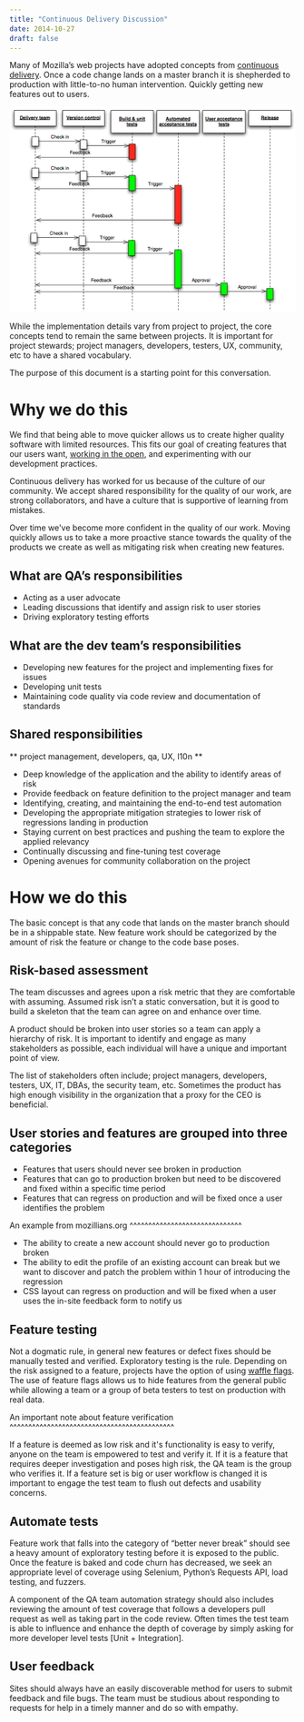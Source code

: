 ```yaml
---
title: "Continuous Delivery Discussion"
date: 2014-10-27
draft: false
---
```


Many of Mozilla’s web projects have adopted concepts from [continuous delivery](https://en.wikipedia.org/wiki/Continuous_delivery).
Once a code change lands on a master branch it is shepherded to production with
little-to-no human intervention. Quickly getting new features out to users.

![Definition of a participant](/blog/2014/Continuous_Delivery_process_diagram.png)

While the implementation details vary from project to project, the core concepts
tend to remain the same between projects. It is important for project stewards;
project managers, developers, testers, UX, community, etc to have a shared
vocabulary.

The purpose of this document is a starting point for this conversation.

Why we do this
==============

We find that being able to move quicker allows us to create higher quality
software with limited resources. This fits our goal of creating features that
our users want, [working in the open](https://www.mozilla.org/mission/), and experimenting with our development
practices.

Continuous delivery has worked for us because of the culture of our community.
We accept shared responsibility for the quality of our work, are strong
collaborators, and have a culture that is supportive of learning from mistakes.

Over time we've become more confident in the quality of our work. Moving quickly
allows us to take a more proactive stance towards the quality of the products we
create as well as mitigating risk when creating new features.

What are QA’s responsibilities
------------------------------

* Acting as a user advocate
* Leading discussions that identify and assign risk to user stories
* Driving exploratory testing efforts

What are the dev team’s responsibilities
----------------------------------------

* Developing new features for the project and implementing fixes for issues
* Developing unit tests
* Maintaining code quality via code review and documentation of standards

Shared responsibilities
-----------------------

** project management, developers, qa, UX, l10n **

* Deep knowledge of the application and the ability to identify areas of risk
* Provide feedback on feature definition to the project manager and team
* Identifying, creating, and maintaining the end-to-end test automation
* Developing the appropriate mitigation strategies to lower risk of regressions landing in production
* Staying current on best practices and pushing the team to explore the applied relevancy
* Continually discussing and fine-tuning test coverage
* Opening avenues for community collaboration on the project

How we do this
==============

The basic concept is that any code that lands on the master branch should be in
a shippable state. New feature work should be categorized by the
amount of risk the feature or change to the code base poses.

Risk-based assessment
---------------------

The team discusses and agrees upon a risk metric that they are comfortable with
assuming. Assumed risk isn’t a static conversation, but it is good to build a
skeleton that the team can agree on and enhance over time.

A product should be broken into user stories so a team can apply a
hierarchy of risk. It is important to identify and engage as many stakeholders
as possible, each individual will have a unique and important point of view.

The list of stakeholders often include; project managers, developers, testers,
UX, IT, DBAs, the security team, etc. Sometimes the product has high enough
visibility in the organization that a proxy for the CEO is beneficial.

User stories and features are grouped into three categories
-----------------------------------------------------------

* Features that users should never see broken in production
* Features that can go to production broken but need to be discovered and fixed within a specific time period
* Features that can regress on production and will be fixed once a user identifies the problem

An example from mozillians.org
^^^^^^^^^^^^^^^^^^^^^^^^^^^^^^

* The ability to create a new account should never go to production broken
* The ability to edit the profile of an existing account can break but we want to discover and patch the problem within 1 hour of introducing the regression
* CSS layout can regress on production and will be fixed when a user uses the in-site feedback form to notify us

Feature testing
---------------

Not a dogmatic rule, in general new features or defect fixes should be manually tested and verified. Exploratory testing is the rule. Depending on the risk assigned to a feature, projects  have the option of using [waffle flags](https://en.wikipedia.org/wiki/Feature_toggle). The use of feature flags allows us to hide features from the general public while allowing a team or a group of beta testers to test on production with real data.

An important note about feature verification
^^^^^^^^^^^^^^^^^^^^^^^^^^^^^^^^^^^^^^^^^^^^

If a feature is deemed as low risk and it's functionality is easy to verify, anyone on the team is
empowered to test and verify it. If it is a feature that requires deeper investigation and poses
high risk, the QA team is the group who verifies it. If a feature set is big or user workflow
is changed it is important to engage the test team to flush out defects and usability concerns.

Automate tests
--------------

Feature work that falls into the category of “better never break” should see a heavy amount of exploratory testing before it is exposed to the public. Once the feature is baked and code churn has decreased, we seek an appropriate level of coverage using Selenium, Python’s Requests API, load testing, and fuzzers.

A component of the QA team automation strategy should also includes reviewing the amount of test coverage that follows a developers pull request as well as taking part in the code review. Often times the test team is able to influence and enhance the depth of coverage by simply asking for more developer level tests [Unit + Integration].

User feedback
----------------------

Sites should always have an easily discoverable method for users to submit feedback and file bugs. The team must be studious about responding to requests for help in a timely manner and do so with empathy.
